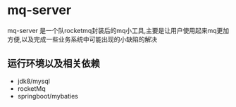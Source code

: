 # mq-server
mq-server 是一个队rocketmq封装后的mq小工具,主要是让用户使用起来mq更加方便,以及完成一些业务系统中可能出现的小缺陷的解决

## 运行环境以及相关依赖
* jdk8/mysql
* rocketMq
* springboot/mybaties
